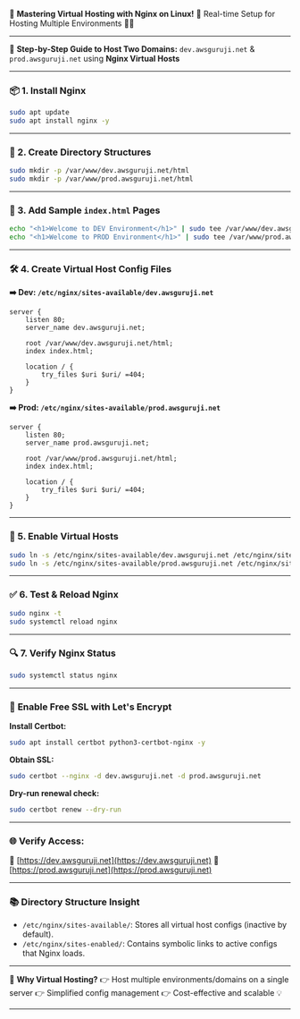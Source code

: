 🚀 **Mastering Virtual Hosting with Nginx on Linux!**
🔧 Real-time Setup for Hosting Multiple Environments 🧑‍💻

---

🔹 **Step-by-Step Guide to Host Two Domains:**
`dev.awsguruji.net` & `prod.awsguruji.net` using **Nginx Virtual Hosts**

---

### 📦 1. Install Nginx

```bash
sudo apt update
sudo apt install nginx -y
```

---

### 📁 2. Create Directory Structures

```bash
sudo mkdir -p /var/www/dev.awsguruji.net/html
sudo mkdir -p /var/www/prod.awsguruji.net/html
```

---

### 📝 3. Add Sample `index.html` Pages

```bash
echo "<h1>Welcome to DEV Environment</h1>" | sudo tee /var/www/dev.awsguruji.net/html/index.html
echo "<h1>Welcome to PROD Environment</h1>" | sudo tee /var/www/prod.awsguruji.net/html/index.html
```

---

### 🛠️ 4. Create Virtual Host Config Files

**➡️ Dev: `/etc/nginx/sites-available/dev.awsguruji.net`**

```nginx
server {
    listen 80;
    server_name dev.awsguruji.net;

    root /var/www/dev.awsguruji.net/html;
    index index.html;

    location / {
        try_files $uri $uri/ =404;
    }
}
```

**➡️ Prod: `/etc/nginx/sites-available/prod.awsguruji.net`**

```nginx
server {
    listen 80;
    server_name prod.awsguruji.net;

    root /var/www/prod.awsguruji.net/html;
    index index.html;

    location / {
        try_files $uri $uri/ =404;
    }
}
```

---

### 🔗 5. Enable Virtual Hosts

```bash
sudo ln -s /etc/nginx/sites-available/dev.awsguruji.net /etc/nginx/sites-enabled/
sudo ln -s /etc/nginx/sites-available/prod.awsguruji.net /etc/nginx/sites-enabled/
```

---

### ✅ 6. Test & Reload Nginx

```bash
sudo nginx -t
sudo systemctl reload nginx
```

---

### 🔍 7. Verify Nginx Status

```bash
sudo systemctl status nginx
```

---

### 🔐 **Enable Free SSL with Let's Encrypt**

**Install Certbot:**

```bash
sudo apt install certbot python3-certbot-nginx -y
```

**Obtain SSL:**

```bash
sudo certbot --nginx -d dev.awsguruji.net -d prod.awsguruji.net
```

**Dry-run renewal check:**

```bash
sudo certbot renew --dry-run
```

---

### 🌐 **Verify Access:**

🔗 [https://dev.awsguruji.net](https://dev.awsguruji.net)
🔗 [https://prod.awsguruji.net](https://prod.awsguruji.net)

---

### 📚 **Directory Structure Insight**

* `/etc/nginx/sites-available/`: Stores all virtual host configs (inactive by default).
* `/etc/nginx/sites-enabled/`: Contains symbolic links to active configs that Nginx loads.

---

💬 **Why Virtual Hosting?**
👉 Host multiple environments/domains on a single server
👉 Simplified config management
👉 Cost-effective and scalable 💡

---

